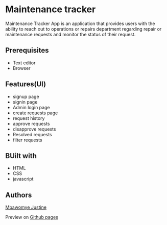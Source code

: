 # Maintenance tracker
Maintenance Tracker App is an application that provides users with the ability to reach out to operations or repairs department regarding repair or maintenance requests and monitor the status of their request.

## Prerequisites
* Text editor
* Browser 

## Features(UI)
* signup page
* signin page
* Admin login page
* create requests page
* request history
* approve requests
* disapprove requests
* Resolved requests 
* filter requests

## BUilt with
* HTML
* CSS
* javascript

## Authors
[Mbawomye Justine](https://github.com/justinembawomye)

Preview on <a href="https://justinembawomye.github.io/tracker/UI/signin">Github pages</a>
